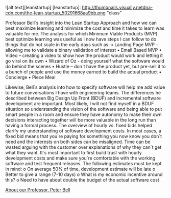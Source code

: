 

![alt text][leanstartup]
[leanstartup]: http://thumbnails.visually.netdna-cdn.com/the-lean-startup_50291668aa9bb.png "class"

Professor Bell´s insight into the Lean Startup Approach and how we can best maximize learning and minimize the cost and
time it takes to learn was valuable for me. The analysis for which Minimum Viable Products (MVP) best optimize learning was
useful as I now have steps I can follow to do things that do not scale in the early days such as: 
•	Landing Page MVP  - allowing me to validate a binary validation of interest 
•	Email Based MVP 
•	Video – creating a video to show how the product would work and letting it go viral on its own 
•	Wizard of Oz  - doing yourself what the software would do behind the scenes
•	Hustle – don´t have the product yet, but pre-sell it to a bunch of people and use the money earned to build the actual product
•	Concierge 
•	Piece Meal 

Likewise, Bell´s analysis into how to specify software will help me add value to future conversations I have with engineering teams. The differences he described between Big Design Up Front (BDUF) and incremental software development are important. Most likely, I will not find myself in a BDUF situation so understanding the vision of the software and being able to put smart people in a room and ensure they have autonomy to make their own  decisions interacting together will be more valuable in the long run than having a formal process. The overview of hourly vs. fixed bids helped clarify my understanding of software development costs. In most cases, a fixed bid means that you´re paying for something you now know you don´t need and the interests on both sides can be misaligned. Time can be wasted arguing with the customer over explanations of why they can´t get what they want. It´s most important to first build trust with hourly development costs and make sure you´re comfortable with the working software and test frequent releases. The following estimates must be kept in mind: 
o	On average 50% of time, development estimate will be late 
o	Better to give a range (7-10 days) 
o	What is my economic incentive around this? 
o	Need to have about double the budget of the actual software cost 

[About our Professor, Peter Bell](https://generalassemb.ly/instructors/peter-bell/20)
